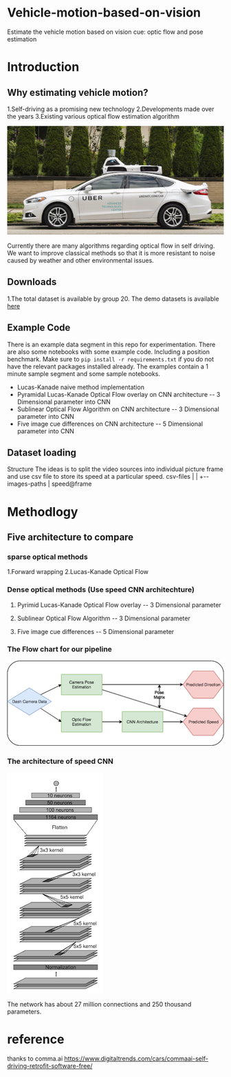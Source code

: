 # Vehicle-motion-based-on-vision
Estimate the vehicle motion based on vision cue: optic flow and pose estimation 

# Introduction
## Why estimating vehicle motion?

1.Self-driving as a promising new technology
2.Developments made over the years 
3.Existing various optical flow estimation algorithm

<img src="Images/car.png"> 


Currently there are many algorithms regarding optical flow in self driving.
We want to improve classical methods so that it is more resistant to noise caused by weather and other environmental issues.


## Downloads
1.The total dataset is available by group 20. The demo datasets is available [here](https://drive.google.com/drive/folders/1YfMFW4fw-rsQv0VJ2Nfmcs1w4k_0Ecf0?usp=sharing)

## Example Code
There is an example data segment in this repo for experimentation. There are also some notebooks with some example code. Including a position benchmark. Make sure to `pip install -r requirements.txt` if you do not have the relevant packages installed already.
The examples contain a 1 minute sample segment and some sample notebooks.
* Lucas-Kanade naive method implementation
* Pyramidal Lucas-Kanade Optical Flow overlay on CNN architecture -- 3 Dimensional parameter into CNN
* Sublinear Optical Flow Algorithm on CNN architecture -- 3 Dimensional parameter into CNN
* Five image cue differences on CNN architecture -- 5 Dimensional parameter into CNN


## Dataset loading 
Structure
The ideas is to split the video sources into individual picture frame and use csv file to store its speed at a particular speed. 
csv-files
|
|
+-- images-paths
    |
    speed@frame
    
    
 # Methodlogy
 ## Five architecture to compare
 ### sparse optical methods
 1.Forward wrapping
 2.Lucas-Kanade Optical Flow

 ### Dense optical methods (Use speed CNN architechture)
 1. Pyrimid Lucas-Kanade Optical Flow overlay -- 3 Dimensional parameter
    
 2. Sublinear Optical Flow Algorithm -- 3 Dimensional parameter
 
 3. Five image cue differences -- 5 Dimensional parameter
    
 ### The Flow chart for our pipeline
 <img src="Images/chart.png"> 

 ### The architecture of speed CNN
  <img src="Images/speed-cnn.png"> 
  
  The network has about 27 million connections and 250 thousand parameters.

# reference 
thanks to comma.ai
https://www.digitaltrends.com/cars/commaai-self-driving-retrofit-software-free/


        



